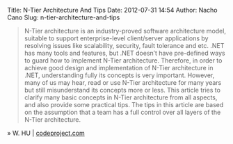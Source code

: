 Title: N-Tier Architecture And Tips
Date: 2012-07-31 14:54
Author: Nacho Cano
Slug: n-tier-architecture-and-tips

> N-Tier architecture is an industry-proved software architecture model,
> suitable to support enterprise-level client/server applications by
> resolving issues like scalability, security, fault tolerance and etc.
> .NET has many tools and features, but .NET doesn’t have pre-defined
> ways to guard how to implement N-Tier architecture. Therefore, in
> order to achieve good design and implementation of N-Tier architecture
> in .NET, understanding fully its concepts is very important. However,
> many of us may hear, read or use N-Tier architecture for many years
> but still misunderstand its concepts more or less. This article tries
> to clarify many basic concepts in N-Tier architecture from all
> aspects, and also provide some practical tips. The tips in this
> article are based on the assumption that a team has a full control
> over all layers of the N-Tier architecture.

» W. HU | [codeproject.com][]

  [codeproject.com]: http://www.codeproject.com/Articles/430014/N-Tier-Architecture-And-Tips
    "N-Tier Architecture And Tips"
